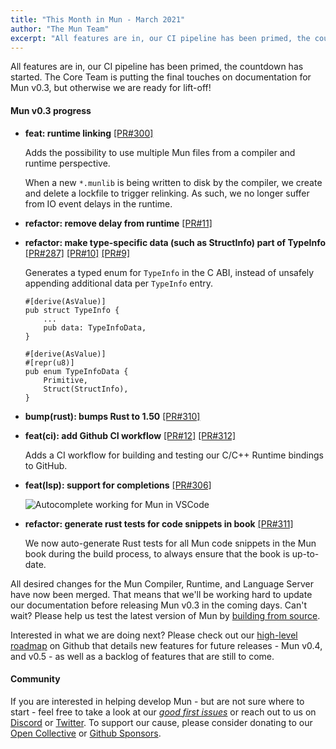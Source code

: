 ```yaml
---
title: "This Month in Mun - March 2021"
author: "The Mun Team"
excerpt: "All features are in, our CI pipeline has been primed, the countdown has started. The Core Team is putting the final touches on documentation for Mun v0.3, but otherwise we are ready for lift-off!"
---
```


All features are in, our CI pipeline has been primed, the countdown has started.
The Core Team is putting the final touches on documentation for Mun v0.3, but otherwise we are ready for lift-off!

#### Mun v0.3 progress

* **feat: runtime linking** [[PR#300]](https://github.com/mun-lang/mun/pull/300)

  Adds the possibility to use multiple Mun files from a compiler and runtime perspective.

  When a new `*.munlib` is being written to disk by the compiler, we create and delete a lockfile to trigger relinking.
  As such, we no longer suffer from IO event delays in the runtime.

* **refactor: remove delay from runtime** [[PR#11]](https://github.com/mun-lang/runtime-ffi/pull/11)

* **refactor: make type-specific data (such as StructInfo) part of TypeInfo** [[PR#287]](https://github.com/mun-lang/mun/pull/287) [[PR#10]](https://github.com/mun-lang/runtime-ffi/pull/10) [[PR#9]](https://github.com/mun-lang/abi-c/pull/9)
  
  Generates a typed enum for `TypeInfo` in the C ABI, instead of unsafely appending additional data per `TypeInfo` entry.

  ```mun
  #[derive(AsValue)]
  pub struct TypeInfo {
      ...
      pub data: TypeInfoData,
  }

  #[derive(AsValue)]
  #[repr(u8)]
  pub enum TypeInfoData {
      Primitive,
      Struct(StructInfo),
  }
  ```
* **bump(rust): bumps Rust to 1.50** [[PR#310]](https://github.com/mun-lang/mun/pull/310)

* **feat(ci): add Github CI workflow** [[PR#12]](https://github.com/mun-lang/runtime-ffi/pull/12) [[PR#312]](https://github.com/mun-lang/mun/pull/312)

  Adds a CI workflow for building and testing our C/C++ Runtime bindings to GitHub.

* **feat(lsp): support for completions** [[PR#306]](https://github.com/mun-lang/mun/pull/306)

  <img src="../images/autocomplete.gif" alt="Autocomplete working for Mun in VSCode " />

* **refactor: generate rust tests for code snippets in book** [[PR#311]](https://github.com/mun-lang/mun/pull/311)

  We now auto-generate Rust tests for all Mun code snippets in the Mun book during the build process, to always ensure that the book is up-to-date.

All desired changes for the Mun Compiler, Runtime, and Language Server have now been merged.
That means that we'll be working hard to update our documentation before releasing Mun v0.3 in the coming days.
Can't wait?
Please help us test the latest version of Mun by [building from source](https://github.com/mun-lang/mun#building-from-source).

Interested in what we are doing next?
Please check out our [high-level roadmap](https://github.com/mun-lang/mun/milestones) on Github that details new features for future releases - Mun v0.4, and v0.5 - as well as a backlog of features that are still to come.

#### Community

If you are interested in helping develop Mun - but are not sure where to start - feel free to take a look at our [*good first issues*][gfi] or reach out to us on [Discord](https://discord.gg/SfvvcCU) or [Twitter][twi]. To support our cause, please consider donating to our [Open Collective][oc] or [Github Sponsors][gs].

[doh]: https://hacktoberfest.digitalocean.com
[gfi]: https://github.com/mun-lang/mun/issues?q=is%3Aissue+is%3Aopen+label%3A%22good+first+issue%22
[oc]: https://opencollective.com/mun
[gs]: https://github.com/sponsors/mun-lang
[twi]: https://twitter.com/munlangorg
